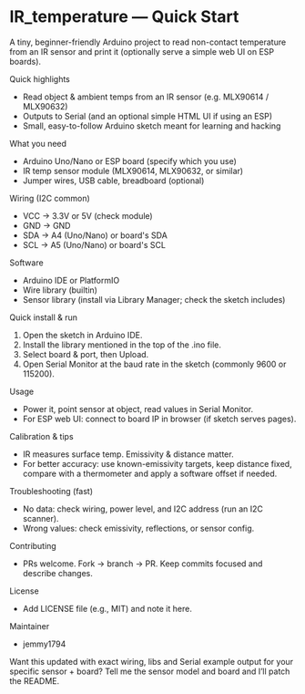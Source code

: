 # IR_temperature — Quick Start

A tiny, beginner-friendly Arduino project to read non-contact temperature from an IR sensor and print it (optionally serve a simple web UI on ESP boards).

Quick highlights
- Read object & ambient temps from an IR sensor (e.g. MLX90614 / MLX90632)
- Outputs to Serial (and an optional simple HTML UI if using an ESP)
- Small, easy-to-follow Arduino sketch meant for learning and hacking

What you need
- Arduino Uno/Nano or ESP board (specify which you use)
- IR temp sensor module (MLX90614, MLX90632, or similar)
- Jumper wires, USB cable, breadboard (optional)

Wiring (I2C common)
- VCC -> 3.3V or 5V (check module)
- GND -> GND
- SDA -> A4 (Uno/Nano) or board's SDA
- SCL -> A5 (Uno/Nano) or board's SCL

Software
- Arduino IDE or PlatformIO
- Wire library (builtin)
- Sensor library (install via Library Manager; check the sketch includes)

Quick install & run
1. Open the sketch in Arduino IDE.
2. Install the library mentioned in the top of the .ino file.
3. Select board & port, then Upload.
4. Open Serial Monitor at the baud rate in the sketch (commonly 9600 or 115200).

Usage
- Power it, point sensor at object, read values in Serial Monitor.
- For ESP web UI: connect to board IP in browser (if sketch serves pages).

Calibration & tips
- IR measures surface temp. Emissivity & distance matter.
- For better accuracy: use known-emissivity targets, keep distance fixed, compare with a thermometer and apply a software offset if needed.

Troubleshooting (fast)
- No data: check wiring, power level, and I2C address (run an I2C scanner).
- Wrong values: check emissivity, reflections, or sensor config.

Contributing
- PRs welcome. Fork → branch → PR. Keep commits focused and describe changes.

License
- Add LICENSE file (e.g., MIT) and note it here.

Maintainer
- jemmy1794

Want this updated with exact wiring, libs and Serial example output for your specific sensor + board? Tell me the sensor model and board and I’ll patch the README.
